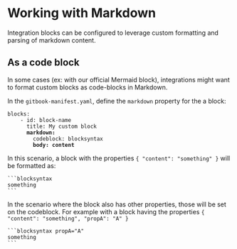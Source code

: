 # Working with Markdown

Integration blocks can be configured to leverage custom formatting and parsing of markdown content.

## As a code block

In some cases (ex: with our official Mermaid block), integrations might want to format custom blocks as code-blocks in Markdown.

In the `gitbook-manifest.yaml`, define the `markdown` property for the a block:

<pre class="language-yaml"><code class="lang-yaml">blocks:
    - id: block-name
      title: My custom block
<strong>      markdown:
</strong>        codeblock: blocksyntax
<strong>        body: content
</strong></code></pre>

In this scenario, a block with the properties `{ "content": "something" }` will be formatted as:

````
```blocksyntax
something
```
````

In the scenario where the block also has other properties, those will be set on the codeblock. For example with a block having the properties `{ "content": "something", "propA": "A" }`

````
```blocksyntax propA="A"
something
```
````
